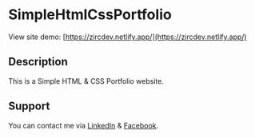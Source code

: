 # SimpleHtmlCssPortfolio
View site demo: [https://zircdev.netlify.app/](https://zircdev.netlify.app/)

## Description
This is a Simple HTML & CSS Portfolio website.

## Support
You can contact me via [LinkedIn](https://www.linkedin.com/in/cx31-uiuxdev/) & [Facebook](https://www.facebook.com/zircitsolutions).


